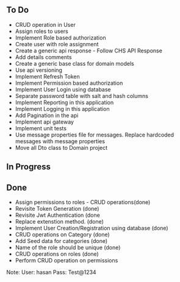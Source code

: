 ## To Do
- CRUD operation in User
- Assign roles to users
- Implement Role based authorization
- Create user with role assignment
- Create a generic api response - Follow CHS API Response
- Add details comments
- Create a generic base class for domain models
- Use api versioning
- Implement Refresh Token
- Implement Permission based authorization
- Implement User Login using database
- Separate password table with salt and hash columns
- Implement Reporting in this application
- Implement Logging in this application
- Add Pagination in the api 
- Implement api gateway
- Implement unit tests
- Use message properties file for messages. Replace hardcoded messages with message properties
- Move all Dto class to Domain project

## In Progress


## Done
- Assign permissions to roles - CRUD operations(done)
- Revisite Token Generation (done)
- Revisite Jwt Authentication (done
- Replace extenstion method. (done)
- Implement User Creation/Registration using database (done)
- CRUD operations on Category (done)
- Add Seed data for categories (done)
- Name of the role should be unique (done)
- CRUD operations on roles (done)
- Perform CRUD operation on permissions

Note:
User: hasan
Pass: Test@1234
